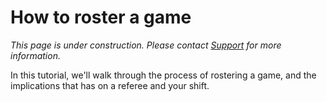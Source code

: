 # How to roster a game

_This page is under construction. Please contact [Support](https://support.stadiumsupervisor.com.au) for more information._

In this tutorial, we'll walk through the process of rostering a game, and the implications that has on a referee and your shift.